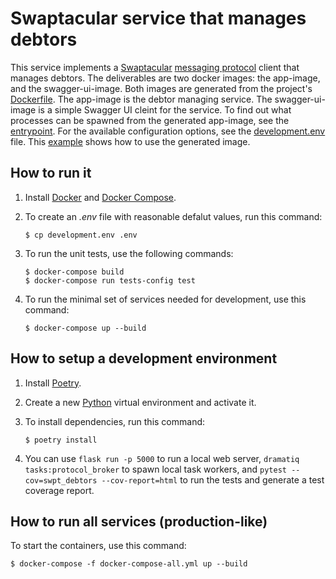 Swaptacular service that manages debtors
========================================

This service implements a
[Swaptacular](https://github.com/epandurski/swaptacular) [messaging
protocol](https://github.com/epandurski/swpt_accounts/blob/master/protocol.rst)
client that manages debtors. The deliverables are two docker images:
the app-image, and the swagger-ui-image. Both images are generated
from the project's
[Dockerfile](https://github.com/epandurski/swpt_debtors/blob/master/Dockerfile). The
app-image is the debtor managing service.  The swagger-ui-image is a
simple Swagger UI cleint for the service. To find out what processes
can be spawned from the generated app-image, see the
[entrypoint](https://github.com/epandurski/swpt_debtors/blob/master/docker/entrypoint.sh). For
the available configuration options, see the
[development.env](https://github.com/epandurski/swpt_debtors/blob/master/development.env)
file. This
[example](https://github.com/epandurski/swpt_debtors/blob/master/docker-compose-all.yml)
shows how to use the generated image.


How to run it
-------------

1.  Install [Docker](https://docs.docker.com/) and [Docker
    Compose](https://docs.docker.com/compose/).

2.  To create an *.env* file with reasonable defalut values, run this
    command:

        $ cp development.env .env

3.  To run the unit tests, use the following commands:

        $ docker-compose build
        $ docker-compose run tests-config test

4.  To run the minimal set of services needed for development, use
    this command:

        $ docker-compose up --build

How to setup a development environment
--------------------------------------

1.  Install [Poetry](https://poetry.eustace.io/docs/).

2.  Create a new [Python](https://docs.python.org/) virtual
    environment and activate it.

3.  To install dependencies, run this command:

        $ poetry install

4.  You can use `flask run -p 5000` to run a local web server,
    `dramatiq tasks:protocol_broker` to spawn local task workers, and
    `pytest --cov=swpt_debtors --cov-report=html` to run the tests and
    generate a test coverage report.


How to run all services (production-like)
-----------------------------------------

To start the containers, use this command:

    $ docker-compose -f docker-compose-all.yml up --build
